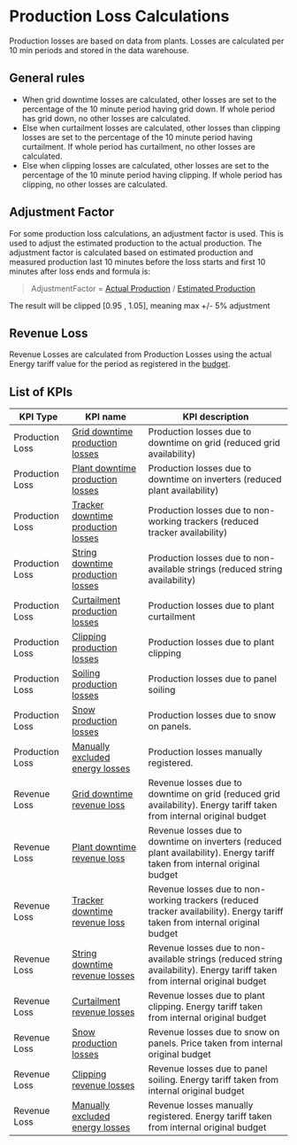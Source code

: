 # Production Loss Calculations

Production losses are based on data from plants. Losses are calculated per 10 min periods and stored in the data warehouse.

## General rules
- When grid downtime losses are calculated, other losses are set to the percentage of the 10 minute period having grid down. If whole period has grid down, no other losses are calculated.
- Else when curtailment losses are calculated, other losses than clipping losses are set to the percentage of the 10 minute period having curtailment. If whole period has curtailment, no other losses are calculated.
- Else when clipping losses are calculated, other losses are set to the percentage of the 10 minute period having clipping. If whole period has clipping, no other losses are calculated.

## Adjustment Factor
For some production loss calculations, an adjustment factor is used. This is used to adjust the estimated production to the actual production. The adjustment factor is calculated based on estimated production and measured production last 10 minutes before the loss starts and first 10 minutes after loss ends and formula is:

> AdjustmentFactor = [Actual Production](../yield_and_weather/production.md) / [Estimated Production](../yield_and_weather/estimated_production.md)

The result will be clipped [0.95 , 1.05], meaning max +/- 5% adjustment

## Revenue Loss
Revenue Losses are calculated from Production Losses using the actual Energy tariff value for the period as registered in the [budget](../../../data_collection/budget_data.md).

## List of KPIs

| KPI Type | KPI name | KPI description |
|---------|---------|---------|
| Production Loss | [Grid downtime production losses](grid_down_time_production_losses.md) | Production losses due to downtime on grid (reduced grid availability) |
| Production Loss | [Plant downtime production losses](plant_down_time_production_losses.md) | Production losses due to downtime on inverters (reduced plant availability) |
| Production Loss | [Tracker downtime production losses](tracker_down_time_production_losses.md) | Production losses due to non-working trackers (reduced tracker availability) |
| Production Loss | [String downtime production losses](string_down_time_production_losses.md) | Production losses due to non-available strings (reduced string availability) |
| Production Loss | [Curtailment production losses](curtailment_production_losses.md) | Production losses due to plant curtailment |
| Production Loss | [Clipping production losses](clipping_production_losses.md) | Production losses due to plant clipping |
| Production Loss | [Soiling production losses](soiling_production_losses.md) | Production losses due to panel soiling |
| Production Loss | [Snow production losses](snow_production_losses.md) | Production losses due to snow on panels. |
| Production Loss | [Manually excluded energy losses](manually_excluded_energy_losses.md) | Production losses manually registered. |
| Revenue Loss | [Grid downtime revenue loss](grid_down_time_production_losses.md) | Revenue losses due to downtime on grid  (reduced grid availability). Energy tariff taken from internal original budget |
| Revenue Loss | [Plant downtime revenue loss](plant_down_time_production_losses.md) | Revenue losses due to downtime on inverters (reduced plant availability). Energy tariff taken from internal original budget |
| Revenue Loss | [Tracker downtime revenue loss](tracker_down_time_production_losses.md) | Revenue losses due to non-working trackers (reduced tracker availability). Energy tariff taken from internal original budget |
| Revenue Loss | [String downtime revenue losses](string_down_time_production_losses.md) | Revenue losses due to non-available strings (reduced string availability). Energy tariff taken from internal original budget |
| Revenue Loss | [Curtailment revenue losses](curtailment_production_losses.md) | Revenue losses due to plant clipping. Energy tariff taken from internal original budget |
| Revenue Loss | [Snow production losses](snow_production_losses.md) | Revenue losses due to snow on panels. Price taken from internal original budget |
| Revenue Loss | [Clipping revenue losses](clipping_production_losses.md) | Revenue losses due to panel soiling. Energy tariff taken from internal original budget |
| Revenue Loss | [Manually excluded energy losses](manually_excluded_energy_losses.md) | Revenue losses manually registered. Energy tariff taken from internal original budget |

